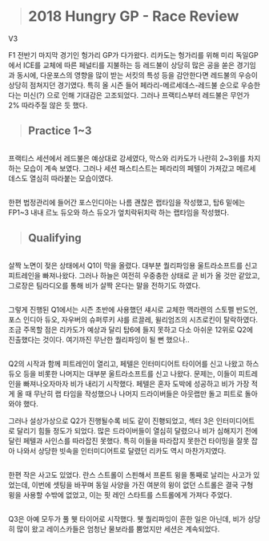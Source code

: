 ># 2018 Hungry GP - Race Review





V3

F1 전반기 마지막 경기인 헝가리 GP가 다가왔다. 리카도는 헝가리를 위해 미리 독일GP에서 ICE를 교체에 따른 페널티를 지불하는 등 레드불이 상당히 많은 공을 쏟은 경기임과 동시에, 다운포스의 영향을 많이 받는 서킷의 특성 등을 감안한다면 레드불의 우승이 상당히 점쳐지던 경기였다. 특히 올 시즌 들어 페라리-메르세데스-레드불 순으로 우승한다는 미신(?) 으로 인해 기대감은 고조되었다. 그러나 프랙티스부터 레드불은 무언가 2% 따라주질 않은 듯 했다.





>## Practice 1~3



<image>

프랙티스 세션에서 레드불은 예상대로 강세였다, 막스와 리카도가 나란히 2~3위를 차지하는 모습이 계속 보였다. 그러나 세션 패스티스트는 페라리의 페텔이 가져갔고 메르세데스도 열심히 따라붙는 모습이였다. 



<image>

한편 법정관리에 들어간 포스인디아는 나름 괜찮은 랩타임을 작성했고, 탑6 밑에는 FP1~3 내내 르노 듀오와 하스 듀오가 엎치락뒤치락 하는 랩타임을 작성했다.





>## Qualifying



<image>

살짝 노면이 젖은 상태에서 Q1이 막을 올렸다. 대부분 퀄리파잉용 울트라소프트를 신고 피트레인을 빠져나왔다. 그러나 하늘은 여전히 우중충한 상태로 곧 비가 올 것만 같았고, 그로장은 팀라디오를 통해 비가 살짝 온다는 말을 전하기도 하였다. 



<image>

그렇게 진행된 Q1에서는 시즌 초반에 사용했던 섀시로 교체한 맥라렌의 스토펠 반도언, 포스 인디아 듀오, 자우버의 슈퍼루키 샤를 르끌레, 윌리엄즈의 시츠로킨이 탈락하였다. 조금 주목할 점은 리카도가 예상과 달리 탑6에 들지 못하고 다소 아쉬운 12위로 Q2에 진출했다는 것이다. 여기까진 무난한 퀄리파잉이 될 뻔 했으나..



<image>

Q2의 시작과 함께 피트레인이 열리고, 페텔은 인터미디어트 타이어를 신고 나왔고 하스 듀오 등을 비롯한 나머지는 대부분 울트라소프트를 신고 나왔다. 문제는, 이들이 피트레인을 빠져나오자마자 비가 내리기 시작했다. 페텔은 혼자 도박에 성공하고 비가 가장 적게 올 때 무난히 랩 타임을 작성했으나 나머지 드라이버들은 아웃랩만 돌고 피트로 돌아와야 했다. 



그러나 설상가상으로 Q2가 진행될수록 비도 같이 진횅되었고, 섹터 3은 인터미디어트로 달리기 힘들 정도가 되었다. 많은 드라이버들이 열심히 달렸으나 비가 심해지기 전에 달린 페텔과 사인스를 따라잡진 못했다. 특히 이들을 따라잡지 못한건 타이밍을 잘못 잡아 나와서 상당한 빗속을 인터미디어트로 달렸던 리카도 역시 마찬가지였다.



<image>

한편 작은 사고도 있었다. 란스 스트롤이 스핀해서 프론트 윙을 통째로 날리는 사고가 있었는데, 이번에 셋팅을 바꾸며 동일 사양을 가진 여분의 윙이 없던 스트롤은 결국 구형 윙을 사용할 수밖에 없었고, 이는 핏 레인 스타트를 스트롤에게 가져다 주었다.



<image>

Q3은 아예 모두가 풀 웻 타이어로 시작했다. 웻 퀄리파잉이 흔한 일은 아닌데, 비가 상당히 많이 왔고 레이스카들은 엄청난 물보라를 뿜었지만 세션은 계속되었다. 